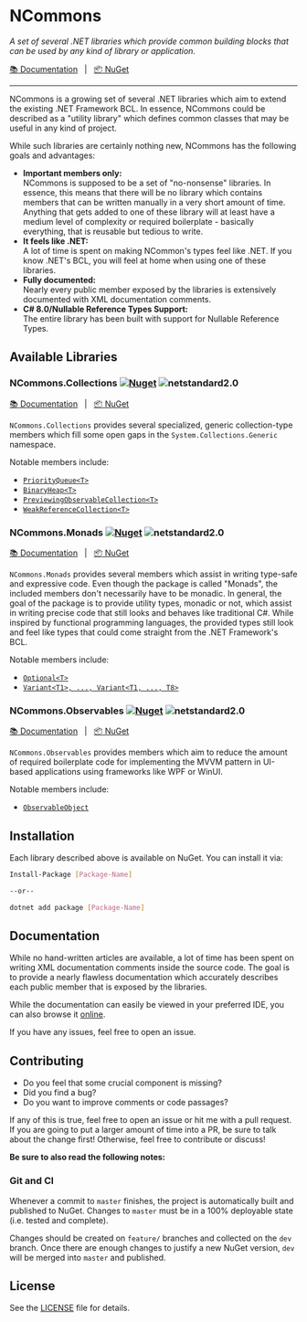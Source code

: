 # NCommons

_A set of several .NET libraries which provide common building blocks that
can be used by any kind of library or application._

[:books: Documentation](https://manuelroemer.github.io/NCommons) &nbsp; | &nbsp; [:package: NuGet](https://www.nuget.org/packages?q=ncommons)

<hr/>


NCommons is a growing set of several .NET libraries which aim to extend
the existing .NET Framework BCL.
In essence, NCommons could be described as a "utility library" which
defines common classes that may be useful in any kind of project.

While such libraries are certainly nothing new, NCommons has the following
goals and advantages:

* **Important members only:**<br/>
  NCommons is supposed to be a set of "no-nonsense" libraries.
  In essence, this means that there will be no library which contains
  members that can be written manually in a very short amount of time.
  Anything that gets added to one of these library will at least have a
  medium level of complexity or required boilerplate - basically everything,
  that is reusable but tedious to write.
* **It feels like .NET:**<br/>
  A lot of time is spent on making NCommon's types feel like .NET.
  If you know .NET's BCL, you will feel at home when using one of
  these libraries.
* **Fully documented:**<br/>
  Nearly every public member exposed by the libraries is extensively
  documented with XML documentation comments.
* **C# 8.0/Nullable Reference Types Support:**<br/>
  The entire library has been built with support for Nullable Reference Types.


## Available Libraries

### NCommons.Collections [![Nuget](https://img.shields.io/nuget/v/NCommons.Collections)](https://www.nuget.org/packages/NCommons.Collections) ![netstandard2.0](https://img.shields.io/badge/netstandard2.0-lightgrey)

[:books: Documentation](https://manuelroemer.github.io/NCommons/api/NCommons.Collections.html) &nbsp; | &nbsp; [:package: NuGet ](https://www.nuget.org/packages/NCommons.Collections)

`NCommons.Collections` provides several specialized, generic collection-type
members which fill some open gaps in the `System.Collections.Generic` namespace.

Notable members include:

* [`PriorityQueue<T>`](https://manuelroemer.github.io/NCommons/api/NCommons.Collections.PriorityQueue-1.html)
* [`BinaryHeap<T>`](https://manuelroemer.github.io/NCommons/api/NCommons.Collections.BinaryHeap-1.html)
* [`PreviewingObservableCollection<T>`](https://manuelroemer.github.io/NCommons/api/NCommons.Collections.PreviewingObservableCollection-1.html)
* [`WeakReferenceCollection<T>`](https://manuelroemer.github.io/NCommons/api/NCommons.Collections.WeakReferenceCollection-1.html)


### NCommons.Monads [![Nuget](https://img.shields.io/nuget/v/NCommons.Monads)](https://www.nuget.org/packages/NCommons.Monads) ![netstandard2.0](https://img.shields.io/badge/netstandard2.0-lightgrey)

[:books: Documentation](https://manuelroemer.github.io/NCommons/api/NCommons.Monads.html) &nbsp; | &nbsp; [:package: NuGet ](https://www.nuget.org/packages/NCommons.Monads)

`NCommons.Monads` provides several members which assist in writing type-safe
and expressive code. Even though the package is called "Monads", the included
members don't necessarily have to be monadic.
In general, the goal of the package is to provide utility types, monadic or not,
which assist in writing precise code that still looks and behaves like traditional C#.
While inspired by functional programming languages, the provided types still look
and feel like types that could come straight from the .NET Framework's BCL.

Notable members include:

* [`Optional<T>`](https://manuelroemer.github.io/NCommons/api/NCommons.Monads.Optional-1.html)
* [`Variant<T1>, ..., Variant<T1, ..., T8>`](https://manuelroemer.github.io/NCommons/api/NCommons.Monads.Variant-2.html)


### NCommons.Observables [![Nuget](https://img.shields.io/nuget/v/NCommons.Observables)](https://www.nuget.org/packages/NCommons.Observables) ![netstandard2.0](https://img.shields.io/badge/netstandard2.0-lightgrey)

[:books: Documentation](https://manuelroemer.github.io/NCommons/api/NCommons.Observables.html) &nbsp; | &nbsp; [:package: NuGet ](https://www.nuget.org/packages/NCommons.Observables)

`NCommons.Observables` provides members which aim to reduce the amount of
required boilerplate code for implementing the MVVM pattern in UI-based
applications using frameworks like WPF or WinUI.

Notable members include:

* [`ObservableObject`](https://manuelroemer.github.io/NCommons/api/NCommons.Observables.ObservableObject.html)


## Installation

Each library described above is available on NuGet. You can install it via:

```sh
Install-Package [Package-Name]

--or--

dotnet add package [Package-Name]
```


## Documentation

While no hand-written articles are available, a lot of time has been
spent on writing XML documentation comments inside the source code.
The goal is to provide a nearly flawless documentation which
accurately describes each public member that is exposed by the libraries.

While the documentation can easily be viewed in your preferred IDE, you
can also browse it [online](https://manuelroemer.github.io/NCommons).

If you have any issues, feel free to open an issue.


## Contributing

* Do you feel that some crucial component is missing?
* Did you find a bug?
* Do you want to improve comments or code passages?

If any of this is true, feel free to open an issue or hit me with a pull request.
If you are going to put a larger amount of time into a PR, be sure to talk about the change first!
Otherwise, feel free to contribute or discuss!

**Be sure to also read the following notes:**


### Git and CI

Whenever a commit to `master` finishes, the project is automatically built and published to NuGet.
Changes to `master` must be in a 100% deployable state (i.e. tested and complete).

Changes should be created on `feature/` branches and collected on the `dev` branch.
Once there are enough changes to justify a new NuGet version, `dev` will be merged into `master`
and published.


## License

See the [LICENSE](./LICENSE) file for details.
